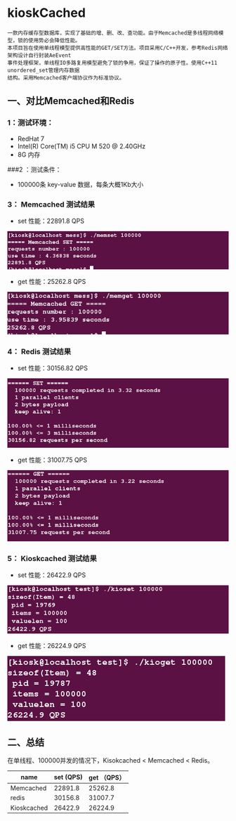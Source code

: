 # kioskCached


    一款内存缓存型数据库，实现了基础的增、删、改、查功能。由于Memcached是多线程网络模型，锁的使用势必会降低性能。
    本项目旨在使用单线程模型提供高性能的GET/SET方法。项目采用C/C++开发，参考Redis网络架构设计自行封装AeEvent
    事件处理框架，单线程IO多路复用模型避免了锁的争用，保证了操作的原子性。使用C++11 unordered_set管理内存数据
    结构。采用Memcached客户端协议作为标准协议。


## 一、对比Memcached和Redis

### 1：测试环境： 
- RedHat 7  
- Intel(R) Core(TM) i5 CPU       M 520  @ 2.40GHz
- 8G 内存

###2 ：测试条件：
- 100000条 key-value 数据，每条大概1Kb大小


### 3： Memcached 测试结果

- set 性能：22891.8 QPS

![](/image/memcached_set.png)

- get 性能：25262.8 QPS

![](/image/memcached_get.png)

### 4： Redis 测试结果

- set 性能：30156.82 QPS

![](/image/redis_set.png)

- get 性能：31007.75 QPS

![](/image/redis_get.png)


### 5： Kioskcached 测试结果

- set 性能：26422.9 QPS

![](/image/kiosk_set.png)

- get 性能：26224.9 QPS

![](/image/kiosk_get.png)



## 二、总结


在单线程、100000并发的情况下，Kisokcached < Memcached < Redis。



|name | set (QPS)| get  （QPS）| 
|---|---|---|
|Memcached|22891.8|25262.8|
|redis|30156.8|31007.7|
|Kioskcached|26422.9|26224.9|
